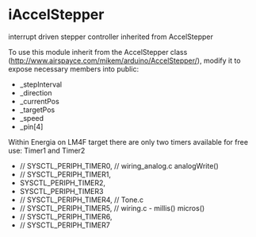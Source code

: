 iAccelStepper
=============

interrupt driven stepper controller inherited from AccelStepper

To use this module inherit from the AccelStepper class (http://www.airspayce.com/mikem/arduino/AccelStepper/), modify it to expose necessary members into public:

* _stepInterval
* _direction
* _currentPos
* _targetPos
* _speed
* _pin[4]

Within Energia on LM4F target there are only two timers available for free use: Timer1 and Timer2

- //  SYSCTL_PERIPH_TIMER0, // wiring_analog.c analogWrite()
- //  SYSCTL_PERIPH_TIMER1,
-   SYSCTL_PERIPH_TIMER2,
-   SYSCTL_PERIPH_TIMER3
- //  SYSCTL_PERIPH_TIMER4, // Tone.c
- //  SYSCTL_PERIPH_TIMER5, // wiring.c - millis() micros()
- //  SYSCTL_PERIPH_TIMER6,
- //  SYSCTL_PERIPH_TIMER7
